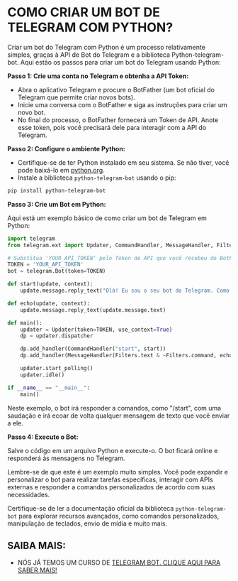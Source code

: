 # COMO CRIAR UM BOT DE TELEGRAM COM PYTHON?
Criar um bot do Telegram com Python é um processo relativamente simples, graças à API de Bot do Telegram e a biblioteca Python-telegram-bot. Aqui estão os passos para criar um bot do Telegram usando Python:

**Passo 1: Crie uma conta no Telegram e obtenha a API Token:**

- Abra o aplicativo Telegram e procure o BotFather (um bot oficial do Telegram que permite criar novos bots).
- Inicie uma conversa com o BotFather e siga as instruções para criar um novo bot.
- No final do processo, o BotFather fornecerá um Token de API. Anote esse token, pois você precisará dele para interagir com a API do Telegram.

**Passo 2: Configure o ambiente Python:**

- Certifique-se de ter Python instalado em seu sistema. Se não tiver, você pode baixá-lo em [python.org](https://www.python.org/downloads/).
- Instale a biblioteca `python-telegram-bot` usando o pip:

```bash
pip install python-telegram-bot
```

**Passo 3: Crie um Bot em Python:**

Aqui está um exemplo básico de como criar um bot de Telegram em Python:

```python
import telegram
from telegram.ext import Updater, CommandHandler, MessageHandler, Filters, ConversationHandler

# Substitua 'YOUR_API_TOKEN' pelo Token de API que você recebeu do BotFather
TOKEN = 'YOUR_API_TOKEN'
bot = telegram.Bot(token=TOKEN)

def start(update, context):
    update.message.reply_text("Olá! Eu sou o seu bot do Telegram. Como posso ajudar?")

def echo(update, context):
    update.message.reply_text(update.message.text)

def main():
    updater = Updater(token=TOKEN, use_context=True)
    dp = updater.dispatcher

    dp.add_handler(CommandHandler("start", start))
    dp.add_handler(MessageHandler(Filters.text & ~Filters.command, echo))

    updater.start_polling()
    updater.idle()

if __name__ == "__main__":
    main()
```

Neste exemplo, o bot irá responder a comandos, como "/start", com uma saudação e irá ecoar de volta qualquer mensagem de texto que você enviar a ele.

**Passo 4: Execute o Bot:**

Salve o código em um arquivo Python e execute-o. O bot ficará online e responderá às mensagens no Telegram.

Lembre-se de que este é um exemplo muito simples. Você pode expandir e personalizar o bot para realizar tarefas específicas, interagir com APIs externas e responder a comandos personalizados de acordo com suas necessidades.

Certifique-se de ler a documentação oficial da biblioteca `python-telegram-bot` para explorar recursos avançados, como comandos personalizados, manipulação de teclados, envio de mídia e muito mais.

## SAIBA MAIS:
* NÓS JÁ TEMOS UM CURSO DE [TELEGRAM BOT. CLIQUE AQUI PARA SABER MAIS!](https://github.com/VILHALVA/CURSO-DE-TELEGRAM-BOT)